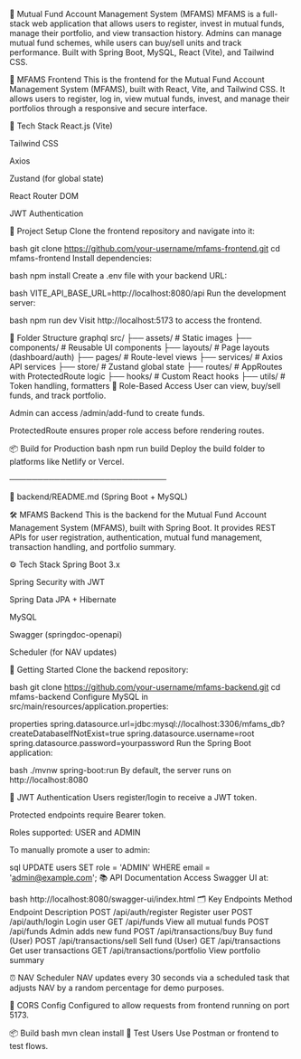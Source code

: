 💼 Mutual Fund Account Management System (MFAMS)
MFAMS is a full-stack web application that allows users to register, invest in mutual funds, manage their portfolio, and view transaction history. Admins can manage mutual fund schemes, while users can buy/sell units and track performance. Built with Spring Boot, MySQL, React (Vite), and Tailwind CSS.

🎨 MFAMS Frontend
This is the frontend for the Mutual Fund Account Management System (MFAMS), built with React, Vite, and Tailwind CSS. It allows users to register, log in, view mutual funds, invest, and manage their portfolios through a responsive and secure interface.

🧰 Tech Stack
React.js (Vite)

Tailwind CSS

Axios

Zustand (for global state)

React Router DOM

JWT Authentication

🔧 Project Setup
Clone the frontend repository and navigate into it:

bash
git clone https://github.com/your-username/mfams-frontend.git
cd mfams-frontend
Install dependencies:

bash
npm install
Create a .env file with your backend URL:

bash
VITE_API_BASE_URL=http://localhost:8080/api
Run the development server:

bash
npm run dev
Visit http://localhost:5173 to access the frontend.

📁 Folder Structure
graphql
src/
├── assets/           # Static images
├── components/       # Reusable UI components
├── layouts/          # Page layouts (dashboard/auth)
├── pages/            # Route-level views
├── services/         # Axios API services
├── store/            # Zustand global state
├── routes/           # AppRoutes with ProtectedRoute logic
├── hooks/            # Custom React hooks
├── utils/            # Token handling, formatters
🔐 Role-Based Access
User can view, buy/sell funds, and track portfolio.

Admin can access /admin/add-fund to create funds.

ProtectedRoute ensures proper role access before rendering routes.



📦 Build for Production
bash
npm run build
Deploy the build folder to platforms like Netlify or Vercel.

────────────────────────────

📁 backend/README.md (Spring Boot + MySQL)

🛠️ MFAMS Backend
This is the backend for the Mutual Fund Account Management System (MFAMS), built with Spring Boot. It provides REST APIs for user registration, authentication, mutual fund management, transaction handling, and portfolio summary.

⚙️ Tech Stack
Spring Boot 3.x

Spring Security with JWT

Spring Data JPA + Hibernate

MySQL

Swagger (springdoc-openapi)

Scheduler (for NAV updates)

🚀 Getting Started
Clone the backend repository:

bash
git clone https://github.com/your-username/mfams-backend.git
cd mfams-backend
Configure MySQL in src/main/resources/application.properties:

properties
spring.datasource.url=jdbc:mysql://localhost:3306/mfams_db?createDatabaseIfNotExist=true
spring.datasource.username=root
spring.datasource.password=yourpassword
Run the Spring Boot application:

bash
./mvnw spring-boot:run
By default, the server runs on http://localhost:8080

🔐 JWT Authentication
Users register/login to receive a JWT token.

Protected endpoints require Bearer token.

Roles supported: USER and ADMIN

To manually promote a user to admin:

sql
UPDATE users SET role = 'ADMIN' WHERE email = 'admin@example.com';
📚 API Documentation
Access Swagger UI at:

bash
http://localhost:8080/swagger-ui/index.html
🗂️ Key Endpoints
Method	Endpoint	Description
POST	/api/auth/register	Register user
POST	/api/auth/login	Login user
GET	/api/funds	View all mutual funds
POST	/api/funds	Admin adds new fund
POST	/api/transactions/buy	Buy fund (User)
POST	/api/transactions/sell	Sell fund (User)
GET	/api/transactions	Get user transactions
GET	/api/transactions/portfolio	View portfolio summary

⏰ NAV Scheduler
NAV updates every 30 seconds via a scheduled task that adjusts NAV by a random percentage for demo purposes.

🔐 CORS Config
Configured to allow requests from frontend running on port 5173.

📦 Build
bash
mvn clean install
🧪 Test Users
Use Postman or frontend to test flows.
